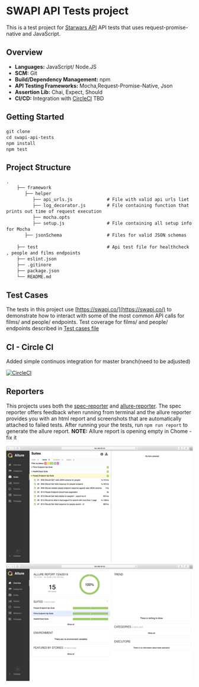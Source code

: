 # SWAPI API Tests project

This is a test project for  [Starwars API](https://swapi.co/) API tests that uses request-promise-native and JavaScript.
## Overview
* **Languages:** JavaScript/ Node.JS
* **SCM:** Git
* **Build/Dependency Management:** npm
* **API Testing Frameworks:** Mocha,Request-Promise-Native, Json
* **Assertion Lib:** Chai, Expect, Should
* **CI/CD:** Integration with [CircleCI](https://circleci.com/gh/irfanalinoor) TBD

## Getting Started
```
git clone
cd swapi-api-tests
npm install
npm test
```

## Project Structure
```
.
    ├── framework
       ├── helper
          ├── api_urls.js             # File with valid api urls liet
          ├── log_decorator.js        # File containing function that prints out time of request execution
          ├── mocha.opts
          ├── setup.js                # File containing all setup info for Mocha
       ├── jsonSchema                 # Files for valid JSON schemas

    ├── test                          # Api test file for healthcheck , people and films endpoints
    ├── eslint.json
    ├── .gitinore
    ├── package.json
    └── README.md
```
## Test Cases
The tests in this project use [https://swapi.co/](https://swapi.co/) to demonstrate how to interact with some of the most common API calls for films/ and people/ endpoints.
Test coverage for films/ and people/ endpoints described in [Test cases file](testCases.txt)

## CI - Circle CI
Added simple continuos integration for master branch(need to be adjusted)

[![CircleCI](https://circleci.com/gh/karusya/swapi-api-tests/tree/master.svg?style=svg)](https://circleci.com/gh/karusya/swapi-api-tests/tree/master)

## Reporters
This projects uses both the [spec-reporter](https://webdriver.io/docs/spec-reporter.html) and [allure-reporter](http://allure.qatools.ru/). The spec reporter offers  feedback when running from terminal and the allure reporter provides you with an html report and screenshots that are automatically attached to failed tests. After running your the tests, run `npm run report` to generate the allure report.
**NOTE:** Allure report is opening empty in Chome - fix it

![Aluure report example](allure1.png "Example of report")
![Allure report example](allure2.png "Example of report 2")
